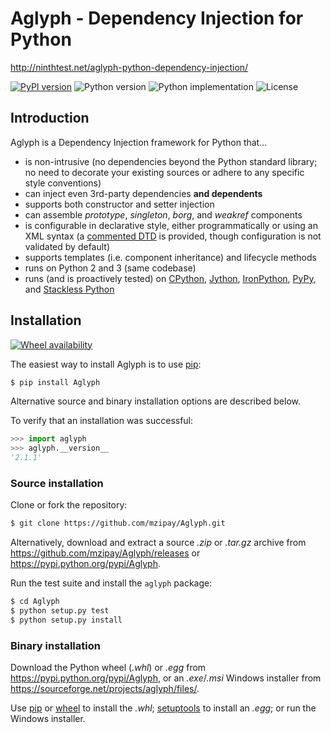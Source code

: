 # Aglyph - Dependency Injection for Python

http://ninthtest.net/aglyph-python-dependency-injection/

[![PyPI version](https://img.shields.io/pypi/v/Aglyph.svg)](https://pypi.python.org/pypi/Aglyph/)
![Python version](https://img.shields.io/pypi/pyversions/Aglyph.svg)
![Python implementation](https://img.shields.io/pypi/implementation/Aglyph.svg)
![License](https://img.shields.io/pypi/l/Aglyph.svg)

## Introduction

Aglyph is a Dependency Injection framework for Python that...

* is non-intrusive (no dependencies beyond the Python standard library; no need
  to decorate your existing sources or adhere to any specific style
  conventions)
* can inject even 3rd-party dependencies **and dependents**
* supports both constructor and setter injection
* can assemble *prototype*, *singleton*, *borg*, and *weakref* components
* is configurable in declarative style, either programmatically or using an XML
  syntax (a
  [commented DTD](https://github.com/mzipay/Aglyph/blob/master/resources/aglyph-context.dtd)
  is provided, though configuration is not validated by default)
* supports templates (i.e. component inheritance) and lifecycle methods
* runs on Python 2 and 3 (same codebase)
* runs (and is proactively tested) on [CPython](http://www.python.org/),
  [Jython](http://www.jython.org/), [IronPython](http://ironpython.net/),
  [PyPy](http://pypy.org/>), and [Stackless Python](http://www.stackless.com/)

## Installation

[![Wheel availability](https://img.shields.io/pypi/wheel/Aglyph.svg)](https://pypi.python.org/pypi/Aglyph/)

The easiest way to install Aglyph is to use [pip](https://pip.pypa.io/):

```bash
$ pip install Aglyph
```

Alternative source and binary installation options are described below.

To verify that an installation was successful:

```python
>>> import aglyph
>>> aglyph.__version__
'2.1.1'
```

### Source installation

Clone or fork the repository:

```bash
$ git clone https://github.com/mzipay/Aglyph.git
```

Alternatively, download and extract a source _.zip_ or _.tar.gz_ archive from
https://github.com/mzipay/Aglyph/releases or https://pypi.python.org/pypi/Aglyph.

Run the test suite and install the `aglyph` package:

```bash
$ cd Aglyph
$ python setup.py test
$ python setup.py install
```

### Binary installation

Download the Python wheel (_.whl_) or _.egg_ from
https://pypi.python.org/pypi/Aglyph, or an _.exe_/_.msi_ Windows installer from
https://sourceforge.net/projects/aglyph/files/.

Use [pip](https://pip.pypa.io/) or
[wheel](https://pypi.python.org/pypi/wheel) to install the _.whl_;
[setuptools](https://pypi.python.org/pypi/setuptools) to install an
_.egg_; or run the Windows installer.

